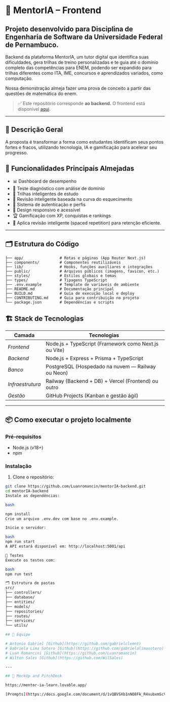 # 🚀 MentorIA – Frontend

## Projeto desenvolvido para Disciplina de Engenharia de Software da Universidade Federal de Pernambuco.

Backend da plataforma MentorIA, um tutor digital que identifica suas dificuldades, gera trilhas de treino personalizadas e te guia até o domínio completo das competências para ENEM, podendo ser expandido para trilhas diferentes como ITA, IME, concursos e aprendizados variados, como computação.

Nossa demonstração almeja fazer uma prova de conceito a partir das questões de matemática do enem.

> ✅ Este repositório corresponde **ao backend.** O frontend está disponível [aqui](https://github.com/gabrielalimasotero/MentorIA-Frontend).

---

## 📄 Descrição Geral

A proposta é transformar a forma como estudantes identificam seus pontos fortes e fracos, utilizando tecnologia, IA e gamificação para acelerar seu progresso.

## 🎯 Funcionalidades Principais Almejadas

- 📊 Dashboard de desempenho
- 🧠 Teste diagnóstico com análise de domínio
- 🎯 Trilhas inteligentes de estudo
- 🔄 Revisão inteligente baseada na curva do esquecimento
- 🔐 Sistema de autenticação e perfis
- 📱 Design responsivo e acessível
- 🏆 Gamificação com XP, conquistas e rankings
- 🚀  ⁠Aplica revisão inteligente (spaced repetition) para retenção eficiente.

---

## 🗂️ Estrutura do Código

```plaintext
├── app/                # Rotas e páginas (App Router Next.js)
├── components/         # Componentes reutilizáveis
├── lib/                # Hooks, funções auxiliares e integrações
├── public/             # Arquivos públicos (imagens, favicon, etc.)
├── styles/             # Estilos globais e temas
├── types/              # Tipagens TypeScript
├── .env.example        # Template de variáveis de ambiente
├── README.md           # Documentação principal
├── BUILD.md            # Guia de execução local e deploy
├── CONTRIBUTING.md     # Guia para contribuição no projeto
└── package.json        # Dependências e scripts
```

## 🏗️ Stack de Tecnologias

| Camada       | Tecnologias                              |
|----------------|-------------------------------------------|
| *Frontend*  | Node.js + TypeScript (Framework como Next.js ou Vite) |
| *Backend*   | Node.js + Express + Prisma + TypeScript  |
| *Banco*     | PostgreSQL (Hospedado na nuvem — Railway ou Neon) |
| *Infraestrutura* | Railway (Backend + DB) + Vercel (Frontend) ou outro |
| *Gestão*    | GitHub Projects (Kanban e gestão ágil)   |

---

## 📦 Como executar o projeto localmente

### Pré-requisitos

- Node.js (v18+)
- npm

### Instalação

1. Clone o repositório:

```bash
git clone https://github.com/Luanromancin/mentorIA-backend.git
cd mentorIA-backend
Instale as dependências:

bash

npm install
Crie um arquivo .env.dev com base no .env.example.

Inicie o servidor:

bash
npm run start
A API estará disponível em: http://localhost:5001/api

🧪 Testes
Execute os testes com:

bash
npm run test

🗂 Estrutura de pastas
src/
├── controllers/
├── database/
├── entities/
├── models/
├── repositories/
├── routes/
├── services/
└── utils/

## 👥 Equipe

# Antonio Gabriel [Github](https://github.com/gabrielclemnt)
# Gabriela Lima Sotero [Github](https://github.com/gabrielalimasotero)
# Luan Romancini [Github](https://github.com/Luanromancin)
# Wilton Sales [Github](https://github.com/WilSales)

---

## 🔗 MockUp and PitchDeck

https://mentor-ia-learn.lovable.app/

[Prompts](https://docs.google.com/document/d/1vQBVSXb1nNO8Fk_R4xubxmScVkbGHsDdypeyhnjqInc/edit?usp=sharing)


